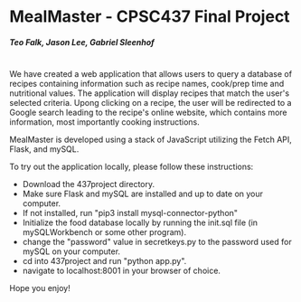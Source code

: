 # MealMaster - CPSC437 Final Project

##### Teo Falk, Jason Lee, Gabriel Sleenhof

# 
We have created a web application that allows users to query a database of recipes containing information such as recipe names, cook/prep time and nutritional values. The application will display recipes that match the user's selected criteria. Upong clicking on a recipe, the user will be redirected to a Google search leading to the recipe's online website, which contains more information, most importantly cooking instructions.

MealMaster is developed using a stack of JavaScript utilizing the Fetch API, Flask, and mySQL.

To try out the application locally, please follow these instructions:
- Download the 437project directory.
- Make sure Flask and mySQL are installed and up to date on your computer.
- If not installed, run "pip3 install mysql-connector-python"
- Initialize the food database locally by running the init.sql file (in mySQLWorkbench or some other program).
- change the "password" value in secretkeys.py to the password used for mySQL on your computer.
- cd into 437project and run "python app.py".
- navigate to localhost:8001 in your browser of choice.


Hope you enjoy!
